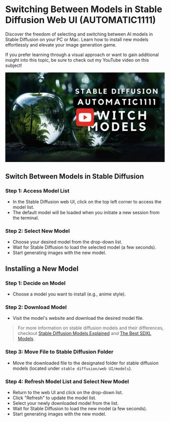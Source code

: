 # Switching Between Models in Stable Diffusion Web UI (AUTOMATIC1111)

Discover the freedom of selecting and switching between AI models in Stable Diffusion on your PC or Mac. Learn how to install new models effortlessly and elevate your image generation game. 

If you prefer learning through a visual approach or want to gain additional insight into this topic, be sure to check out my YouTube video on this subject!

[![install stable diffuion](/stable-diffusion/switch-between-models-in-AUTOMATIC1111/images/sd-switch-models-thumbnail.png)](https://youtu.be/pvl-MfCpu6U)


## Switch Between Models in Stable Diffusion

### Step 1: Access Model List

* In the Stable Diffusion web UI, click on the top left corner to access the model list.
* The default model will be loaded when you initiate a new session from the terminal.

### Step 2: Select New Model

* Choose your desired model from the drop-down list.
* Wait for Stable Diffusion to load the selected model (a few seconds).
* Start generating images with the new model.

## Installing a New Model

### Step 1: Decide on Model

* Choose a model you want to install (e.g., anime style).

### Step 2: Download Model

* Visit the model's website and download the desired model file. 

> For more information on stable diffusion models and their differences, checkout [Stable Diffusion Models Explained](/stable-diffusion/stable-diffusion-models-explained/README.md) and [The Best SDXL Models](/stable-diffusion/best-sdxl-models/README.md).

### Step 3: Move File to Stable Diffusion Folder

* Move the downloaded file to the designated folder for stable diffusion models (located under `stable diffusion/web UI/models`).

### Step 4: Refresh Model List and Select New Model

* Return to the web UI and click on the drop-down list.
* Click "Refresh" to update the model list.
* Select your newly downloaded model from the list.
* Wait for Stable Diffusion to load the new model (a few seconds).
* Start generating images with the new model.